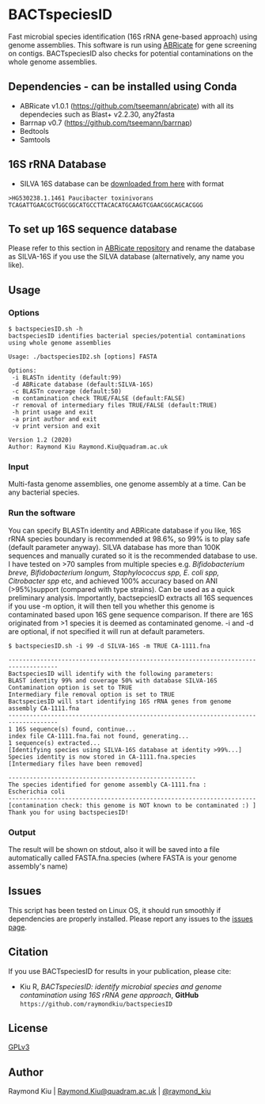 # BACTspeciesID
Fast microbial species identification (16S rRNA gene-based approach) using genome assemblies. This software is run using [ABRicate](https://github.com/tseemann/abricate) for gene screening on contigs. BACTspeciesID also checks for potential contaminations on the whole genome assemblies.

## Dependencies - can be installed using Conda
* ABRicate v1.0.1 (https://github.com/tseemann/abricate) with all its dependecies such as Blast+ v2.2.30, any2fasta
* Barrnap v0.7 (https://github.com/tseemann/barrnap)
* Bedtools
* Samtools

## 16S rRNA Database
* SILVA 16S database can be [downloaded from here](https://zenodo.org/record/3731176/files/silva_species_assignment_v138.fa.gz?download=1) with format
```
>HG530238.1.1461 Paucibacter toxinivorans
TCAGATTGAACGCTGGCGGCATGCCTTACACATGCAAGTCGAACGGCAGCACGGG
```

## To set up 16S sequence database
Please refer to this section in [ABRicate repository](https://github.com/tseemann/abricate#making-your-own-database) and rename the database as SILVA-16S if you use the SILVA database (alternatively, any name you like).

## Usage
### Options
```
$ bactspeciesID.sh -h
bactspeciesID identifies bacterial species/potential contaminations using whole genome assemblies

Usage: ./bactspeciesID2.sh [options] FASTA

Options:
 -i BLASTn identity (default:99)
 -d ABRicate database (default:SILVA-16S)
 -c BLASTn coverage (default:50)
 -m contamination check TRUE/FALSE (default:FALSE)
 -r removal of intermediary files TRUE/FALSE (default:TRUE)
 -h print usage and exit
 -a print author and exit
 -v print version and exit

Version 1.2 (2020)
Author: Raymond Kiu Raymond.Kiu@quadram.ac.uk
```
### Input
Multi-fasta genome assemblies, one genome assembly at a time. Can be any bacterial species.

### Run the software
You can specify BLASTn identity and ABRicate database if you like, 16S rRNA species boundary is recommended at 98.6%, so 99% is to play safe (default parameter anyway). SILVA database has more than 100K sequences and manually curated so it is the recommended database to use. I have tested on >70 samples from multiple species e.g. *Bifidobacterium breve, Bifidobacterium longum, Staphylococcus spp, E. coli spp, Citrobacter spp* etc, and achieved 100% accuracy based on ANI (>95%)support (compared with type strains). Can be used as a quick preliminary analysis.
Importantly, bactsepciesID extracts all 16S sequences if you use -m option, it will then tell you whether this genome is contaminated based upon 16S gene sequence comparison. If there are 16S originated from >1 species it is deemed as contaminated genome.
-i and -d are optional, if not specified it will run at default parameters.
```
$ bactspeciesID.sh -i 99 -d SILVA-16S -m TRUE CA-1111.fna

------------------------------------------------------------------------------------
BactspeciesID will identify with the following parameters: 
BLAST identity 99% and coverage 50% with database SILVA-16S 
Contamination option is set to TRUE 
Intermediary file removal option is set to TRUE 
BactspeciesID will start identifying 16S rRNA genes from genome assembly CA-1111.fna 
------------------------------------------------------------------------------------
1 16S sequence(s) found, continue...
index file CA-1111.fna.fai not found, generating...
1 sequence(s) extracted...
[Identifying species using SILVA-16S database at identity >99%...]
Species identity is now stored in CA-1111.fna.species
[Intermediary files have been removed]

-----------------------------------------------------
The species identified for genome assembly CA-1111.fna : 
Escherichia coli
----------------------------------------------------------------------
[contamination check: this genome is NOT known to be contaminated :) ]
Thank you for using bactspeciesID!
```
### Output
The result will be shown on stdout, also it will be saved into a file automatically called FASTA.fna.species (where FASTA is your genome assembly's name)

## Issues
This script has been tested on Linux OS, it should run smoothly if dependencies are properly installed. Please report any issues to the [issues page](https://github.com/raymondkiu/bactspeciesID/issues).

## Citation
If you use BACTspeciesID for results in your publication, please cite:
* Kiu R, *BACTspeciesID: identify microbial species and genome contamination using 16S rRNA gene approach*, **GitHub** `https://github.com/raymondkiu/bactspeciesID`

## License
[GPLv3](https://github.com/raymondkiu/bactspeciesID/blob/master/LICENSE)

## Author
Raymond Kiu | Raymond.Kiu@quadram.ac.uk | [@raymond_kiu](https://twitter.com/raymond_kiu)
